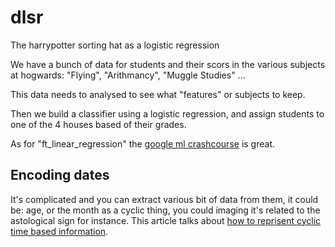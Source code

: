 # dlsr

The harrypotter sorting hat as a logistic regression

We have a bunch of data for students and their scors in the various subjects at hogwards: "Flying", "Arithmancy", "Muggle Studies" ...

This data needs to analysed to see what "features" or subjects to keep.

Then we build a classifier using a logistic regression, and assign students to one of the 4 houses based of their grades.

As for "ft_linear_regression" the [google ml crashcourse](https://developers.google.com/machine-learning/crash-course/logistic-regression) is great.

## Encoding dates

It's complicated and you can extract various bit of data from them, it could be: age, or the month as a cyclic thing, you could imaging it's related to the astological sign for instance. This article talks about [how to reprisent cyclic time based information](https://developer.nvidia.com/blog/three-approaches-to-encoding-time-information-as-features-for-ml-models/).

